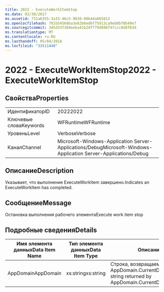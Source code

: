 ```yaml
---
title: 2022 - ExecuteWorkItemStop
ms.date: 03/30/2017
ms.assetid: 731a6355-3a33-46c5-9830-00b44a665812
ms.openlocfilehash: 781b54568ba3e62b6ed6f75913ca9eb0bf0b49e7
ms.sourcegitcommit: 3d5d33f384eeba41b2dff79d096f47ccc8d8f03d
ms.translationtype: MT
ms.contentlocale: ru-RU
ms.lasthandoff: 05/04/2018
ms.locfileid: "33511440"
---
```

# <a name="2022---executeworkitemstop"></a><span data-ttu-id="6404f-102">2022 - ExecuteWorkItemStop</span><span class="sxs-lookup"><span data-stu-id="6404f-102">2022 - ExecuteWorkItemStop</span></span>
## <a name="properties"></a><span data-ttu-id="6404f-103">Свойства</span><span class="sxs-lookup"><span data-stu-id="6404f-103">Properties</span></span>  
  
|||  
|-|-|  
|<span data-ttu-id="6404f-104">Идентификатор</span><span class="sxs-lookup"><span data-stu-id="6404f-104">ID</span></span>|<span data-ttu-id="6404f-105">2022</span><span class="sxs-lookup"><span data-stu-id="6404f-105">2022</span></span>|  
|<span data-ttu-id="6404f-106">Ключевые слова</span><span class="sxs-lookup"><span data-stu-id="6404f-106">Keywords</span></span>|<span data-ttu-id="6404f-107">WFRuntime</span><span class="sxs-lookup"><span data-stu-id="6404f-107">WFRuntime</span></span>|  
|<span data-ttu-id="6404f-108">Уровень</span><span class="sxs-lookup"><span data-stu-id="6404f-108">Level</span></span>|<span data-ttu-id="6404f-109">Verbose</span><span class="sxs-lookup"><span data-stu-id="6404f-109">Verbose</span></span>|  
|<span data-ttu-id="6404f-110">Канал</span><span class="sxs-lookup"><span data-stu-id="6404f-110">Channel</span></span>|<span data-ttu-id="6404f-111">Microsoft-Windows-Application Server-Applications/Debug</span><span class="sxs-lookup"><span data-stu-id="6404f-111">Microsoft-Windows-Application Server-Applications/Debug</span></span>|  
  
## <a name="description"></a><span data-ttu-id="6404f-112">Описание</span><span class="sxs-lookup"><span data-stu-id="6404f-112">Description</span></span>  
 <span data-ttu-id="6404f-113">Указывает, что выполнение ExecuteWorkItem завершено.</span><span class="sxs-lookup"><span data-stu-id="6404f-113">Indicates an ExecuteWorkItem has completed.</span></span>  
  
## <a name="message"></a><span data-ttu-id="6404f-114">Сообщение</span><span class="sxs-lookup"><span data-stu-id="6404f-114">Message</span></span>  
 <span data-ttu-id="6404f-115">Остановка выполнения рабочего элемента</span><span class="sxs-lookup"><span data-stu-id="6404f-115">Execute work item stop</span></span>  
  
## <a name="details"></a><span data-ttu-id="6404f-116">Подробные сведения</span><span class="sxs-lookup"><span data-stu-id="6404f-116">Details</span></span>  
  
|<span data-ttu-id="6404f-117">Имя элемента данных</span><span class="sxs-lookup"><span data-stu-id="6404f-117">Data Item Name</span></span>|<span data-ttu-id="6404f-118">Тип элемента данных</span><span class="sxs-lookup"><span data-stu-id="6404f-118">Data Item Type</span></span>|<span data-ttu-id="6404f-119">Описание</span><span class="sxs-lookup"><span data-stu-id="6404f-119">Description</span></span>|  
|--------------------|--------------------|-----------------|  
|<span data-ttu-id="6404f-120">AppDomain</span><span class="sxs-lookup"><span data-stu-id="6404f-120">AppDomain</span></span>|<span data-ttu-id="6404f-121">xs:string</span><span class="sxs-lookup"><span data-stu-id="6404f-121">xs:string</span></span>|<span data-ttu-id="6404f-122">Строка, возвращаемая AppDomain.CurrentDomain.FriendlyName.</span><span class="sxs-lookup"><span data-stu-id="6404f-122">The string returned by AppDomain.CurrentDomain.FriendlyName.</span></span>|
